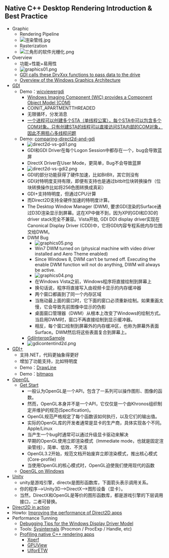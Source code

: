 ## Native C++ Desktop Rendering Introduction & Best Practice
- Graphic
	- Rendering Pipeline
	- ![渲染管线.jpg](https://pic4.zhimg.com/v2-1e286dd517c717e3f1c48792275f7e87_r.jpg)
	- Rasterization
	- ![三角形的软件光栅化.png](http://hi.csdn.net/attachment/201103/8/8458191_1299585635RfNA.png)
- Overview
	- 功能+性能+易用性
	- ![graphics01.png](https://docs.microsoft.com/en-us/windows/desktop/learnwin32/images/graphics01.png)
	- [GDI calls these DrvXxx functions to pass data to the drive](https://technet.microsoft.com/en-us/evalcenter/ff570139(v=vs.90))
	- [Overview of the Windows Graphics Architecture](https://docs.microsoft.com/en-us/windows/desktop/learnwin32/overview-of-the-windows-graphics-architecture)
- [GDI](https://msdn.microsoft.com/en-us/library/ms969913.aspx)
	- Demo：[wicviewergdi](https://github.com/Microsoft/Windows-classic-samples/tree/master/Samples/Win7Samples/multimedia/wic/wicviewergdi)
		- [Windows Imaging Component (WIC) provides a Component Object Model (COM) ](https://docs.microsoft.com/en-us/windows/desktop/wic/-wic-api)
		- COINIT_APARTMENTTHREADED
		- 无限循环，分发消息
		- [一个进程可以创建多个STA（单线程公寓），每个STA中可以包含多个COM对象。只有创建STA的线程可以直接访问STA内部的COM对象，因此不用担心多线程问题](https://msdn.microsoft.com/en-us/library/ms809971.aspx)
	- Demo: [comparing-direct2d-and-gdi](https://docs.microsoft.com/en-us/windows/desktop/direct2d/comparing-direct2d-and-gdi)
		- ![direct2d-vs-gdi1.png](https://docs.microsoft.com/en-us/windows/desktop/direct2d/images/direct2d-vs-gdi1.png)
		- GDI和GDI Driver在每个Logon Session中都存在一个，bug会导致蓝屏
		- DirectX Driver在User Mode，更简单，Bug不会导致蓝屏
		- ![direct2d-vs-gdi2.png](https://docs.microsoft.com/en-us/windows/desktop/direct2d/images/direct2d-vs-gdi2.png)
		- GDI的部分功能获得了硬件加速，比如BitBlt，其它则没有
		- GDI对特明度支持有限，即便有支持也是通过bitblt位块转换操作（位块转换操作比如将256色图转换成真彩）
		- GDI+支持特明度，但通过CPU计算
		- 而Direct2D支持全硬件加速的特明度计算。
		- The Desktop Window Manager (DWM), 要求GDI渲染的Surface通过D3D渲染显示到屏幕。这在XP中做不到，因为XP的GDI和D3D的driver stack完全不兼容。Vista开始, GDI DDI display driver实现在Canonical Display Driver (CDD)中，它将GDI内容专程系统内存位图交给DWM。
		- DWM Bug
			- ![graphics05.png](https://docs.microsoft.com/en-us/windows/desktop/learnwin32/images/graphics05.png)
			- Win7 DWM turned on (physical machine with video driver installed and Aero Theme enabled)
			- Since Windows 8, DWM can’t be turned off. Executing the enable DWM function will not do anything, DWM will always be active.
			- ![graphics04.png](https://docs.microsoft.com/en-us/windows/desktop/learnwin32/images/graphics04.png)
			- 在Windows Vista之前，Windows程序将直接绘制到屏幕上
			- 换句话说，程序将直接写入由视频卡显示的内存缓冲器
			- 两个窗口都画到了同一个内存区域
			- 当拖动最上面的窗口时，它下面的窗口必须重新绘制。如果重画太慢，它会导致先前图像中显示的伪影
			- 桌面窗口管理器（DWM）从根本上改变了Windows的绘制方式。当启用DWM时，窗口不再直接绘制到显示缓冲器。
			- 相反，每个窗口绘制到屏幕外的内存缓冲区，也称为屏幕外表面Surface。DWM然后将这些表面复合到屏幕上。
		- [GdiInteropSample](https://github.com/Microsoft/Windows-classic-samples/tree/master/Samples/Win7Samples/multimedia/Direct2D/GdiInteropSample)
		- ![gdicontentind2d.png](https://docs.microsoft.com/en-us/windows/desktop/direct2d/images/gdicontentind2d.png)
- [GDI+](https://docs.microsoft.com/en-us/windows/desktop/gdiplus/-gdiplus-gdi-start)
	- 支持.NET，代码更抽象得更好
	- 增加了功能支持，比如特明度
	- Demo：[DrawLine](https://docs.microsoft.com/en-us/windows/desktop/gdiplus/-gdiplus-drawing-a-line-use)
	- Demo：[bitmaps](https://docs.microsoft.com/en-us/windows/desktop/gdiplus/-gdiplus-loading-and-displaying-bitmaps-use)
- [OpenGL](https://learnopengl.com/Getting-started/OpenGL)
	- [Get Start](https://learnopengl-cn.readthedocs.io/zh/latest/01%20Getting%20started/01%20OpenGL/)
		- 一般认为OpenGL是一个API，包含了一系列可以操作图形、图像的函数。
		- 然而，OpenGL本身并不是一个API，它仅仅是一个由Khronos组织制定并维护的规范(Specification)。
		- OpenGL规范严格规定了每个函数该如何执行，以及它们的输出值。
		- 实际的OpenGL库的开发者通常是显卡的生产商，具体实现各个不同。Apple/Linux
		- 当产生一个bug时通常可以通过升级显卡驱动来解决
		- 早期的OpenGL使用立即渲染模式（Immediate mode，也就是固定渲染管线），简单、低效、不灵活
		- OpenGL3.2开始，规范文档开始废弃立即渲染模式，推出核心模式(Core-profile)
		- 当使用OpenGL的核心模式时，OpenGL迫使我们使用现代的函数
	- [OpenGL on Windows](https://docs.microsoft.com/en-us/windows/desktop/OpenGL/opengl-on-windows-nt--windows-2000--and-windows-95-98)
- [Unity](https://link.zhihu.com/?target=http%3A//unity3d.com/learn/tutorials/modules) 
	- unity是游戏引擎，directx是图形函数库，下面箭头表示调用关系。 
	- 你的程序-->Unity3D-->DirectX-->图形设备（显卡）。 
	- 当然，DirectX和OpenGL是等价的图形函数库，都是游戏引擎的下层调用接口，二者可替换。
- [Direct2D in action](https://docs.microsoft.com/en-us/windows/desktop/learnwin32/your-first-direct2d-program)
- Howto: [Improving the performance of Direct2D apps](https://docs.microsoft.com/en-us/windows/desktop/direct2d/improving-direct2d-performance)
- Performance Tunning
	- [Debugging Tips for the Windows Display Driver Model](https://docs.microsoft.com/en-us/windows-hardware/drivers/display/debugging-tips-for-the-windows-vista-display-driver-model)
	- Tools: [Sysinternals](https://docs.microsoft.com/en-us/sysinternals) (Procmon / ProcExp / Handle, etc)
	- [Profiling native C++ rendering apps](https://docs.microsoft.com/en-us/windows/desktop/direct2d/profiling-directx-applications)
		- [Xperf](https://blogs.msdn.microsoft.com/ntdebugging/2008/04/03/windows-performance-toolkit-xperf/) 
		- [GPUView](https://docs.microsoft.com/en-us/windows-hardware/drivers/display/using-gpuview)
		- [UIforETW](https://github.com/google/UIforETW/releases)